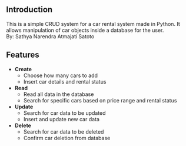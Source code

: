 ## Introduction

This is a simple CRUD system for a car rental system made in Python. It allows manipulation of car objects inside a database for the user.\
By: Sathya Narendra Atmajati Satoto

## Features

* **Create**
  * Choose how many cars to add
  * Insert car details and rental status
* **Read**
  * Read all data in the database
  * Search for specific cars based on price range and rental status
* **Update**
  * Search for car data to be updated
  * Insert and update new car data
* **Delete**
  * Search for car data to be deleted
  * Confirm car deletion from database
